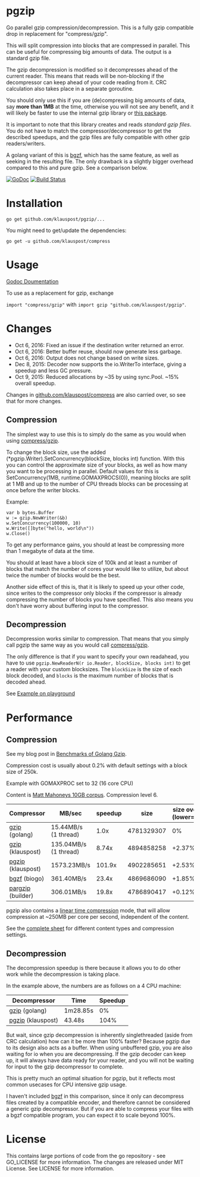 pgzip
=====

Go parallel gzip compression/decompression. This is a fully gzip compatible drop in replacement for "compress/gzip".

This will split compression into blocks that are compressed in parallel. 
This can be useful for compressing big amounts of data. The output is a standard gzip file.

The gzip decompression is modified so it decompresses ahead of the current reader. 
This means that reads will be non-blocking if the decompressor can keep ahead of your code reading from it. 
CRC calculation also takes place in a separate goroutine.

You should only use this if you are (de)compressing big amounts of data, 
say **more than 1MB** at the time, otherwise you will not see any benefit, 
and it will likely be faster to use the internal gzip library 
or [this package](https://github.com/klauspost/compress).

It is important to note that this library creates and reads *standard gzip files*. 
You do not have to match the compressor/decompressor to get the described speedups, 
and the gzip files are fully compatible with other gzip readers/writers.

A golang variant of this is [bgzf](https://godoc.org/github.com/biogo/hts/bgzf), 
which has the same feature, as well as seeking in the resulting file. 
The only drawback is a slightly bigger overhead compared to this and pure gzip. 
See a comparison below.

[![GoDoc][1]][2] [![Build Status][3]][4]

[1]: https://godoc.org/github.com/klauspost/pgzip?status.svg
[2]: https://godoc.org/github.com/klauspost/pgzip
[3]: https://travis-ci.org/klauspost/pgzip.svg
[4]: https://travis-ci.org/klauspost/pgzip

Installation
====
```go get github.com/klauspost/pgzip/...```

You might need to get/update the dependencies:

```
go get -u github.com/klauspost/compress
```

Usage
====
[Godoc Doumentation](https://godoc.org/github.com/klauspost/pgzip)

To use as a replacement for gzip, exchange 

```import "compress/gzip"``` 
with 
```import gzip "github.com/klauspost/pgzip"```.

# Changes

* Oct 6, 2016: Fixed an issue if the destination writer returned an error.
* Oct 6, 2016: Better buffer reuse, should now generate less garbage.
* Oct 6, 2016: Output does not change based on write sizes.
* Dec 8, 2015: Decoder now supports the io.WriterTo interface, giving a speedup and less GC pressure.
* Oct 9, 2015: Reduced allocations by ~35 by using sync.Pool. ~15% overall speedup.

Changes in [github.com/klauspost/compress](https://github.com/klauspost/compress#changelog) are also carried over, so see that for more changes.

## Compression
The simplest way to use this is to simply do the same as you would when using [compress/gzip](http://golang.org/pkg/compress/gzip). 

To change the block size, use the added (*pgzip.Writer).SetConcurrency(blockSize, blocks int) function. With this you can control the approximate size of your blocks, as well as how many you want to be processing in parallel. Default values for this is SetConcurrency(1MB, runtime.GOMAXPROCS(0)), meaning blocks are split at 1 MB and up to the number of CPU threads blocks can be processing at once before the writer blocks.


Example:
```
var b bytes.Buffer
w := gzip.NewWriter(&b)
w.SetConcurrency(100000, 10)
w.Write([]byte("hello, world\n"))
w.Close()
```

To get any performance gains, you should at least be compressing more than 1 megabyte of data at the time.

You should at least have a block size of 100k and at least a number of blocks that match the number of cores your would like to utilize, but about twice the number of blocks would be the best.

Another side effect of this is, that it is likely to speed up your other code, since writes to the compressor only blocks if the compressor is already compressing the number of blocks you have specified. This also means you don't have worry about buffering input to the compressor.

## Decompression

Decompression works similar to compression. That means that you simply call pgzip the same way as you would call [compress/gzip](http://golang.org/pkg/compress/gzip). 

The only difference is that if you want to specify your own readahead, you have to use `pgzip.NewReaderN(r io.Reader, blockSize, blocks int)` to get a reader with your custom blocksizes. The `blockSize` is the size of each block decoded, and `blocks` is the maximum number of blocks that is decoded ahead.

See [Example on playground](http://play.golang.org/p/uHv1B5NbDh)

Performance
====
## Compression

See my blog post in [Benchmarks of Golang Gzip](https://blog.klauspost.com/go-gzipdeflate-benchmarks/).

Compression cost is usually about 0.2% with default settings with a block size of 250k.

Example with GOMAXPROC set to 32 (16 core CPU)

Content is [Matt Mahoneys 10GB corpus](http://mattmahoney.net/dc/10gb.html). Compression level 6.

Compressor  | MB/sec   | speedup | size | size overhead (lower=better)
------------|----------|---------|------|---------
[gzip](http://golang.org/pkg/compress/gzip) (golang) | 15.44MB/s (1 thread) | 1.0x | 4781329307 | 0%
[gzip](http://github.com/klauspost/compress/gzip) (klauspost) | 135.04MB/s (1 thread) | 8.74x | 4894858258 | +2.37%
[pgzip](https://github.com/klauspost/pgzip) (klauspost) | 1573.23MB/s| 101.9x | 4902285651 | +2.53%
[bgzf](https://godoc.org/github.com/biogo/hts/bgzf) (biogo) | 361.40MB/s | 23.4x | 4869686090 | +1.85%
[pargzip](https://godoc.org/github.com/golang/build/pargzip) (builder) | 306.01MB/s | 19.8x | 4786890417 | +0.12%

pgzip also contains a [linear time compression](https://github.com/klauspost/compress#linear-time-compression-huffman-only) mode, that will allow compression at ~250MB per core per second, independent of the content.

See the [complete sheet](https://docs.google.com/spreadsheets/d/1nuNE2nPfuINCZJRMt6wFWhKpToF95I47XjSsc-1rbPQ/edit?usp=sharing) for different content types and compression settings.

## Decompression

The decompression speedup is there because it allows you to do other work while the decompression is taking place.

In the example above, the numbers are as follows on a 4 CPU machine:

Decompressor | Time | Speedup
-------------|------|--------
[gzip](http://golang.org/pkg/compress/gzip) (golang) | 1m28.85s | 0%
[pgzip](https://github.com/klauspost/pgzip) (klauspost) | 43.48s | 104%

But wait, since gzip decompression is inherently singlethreaded (aside from CRC calculation) how can it be more than 100% faster?  Because pgzip due to its design also acts as a buffer. When using unbuffered gzip, you are also waiting for io when you are decompressing. If the gzip decoder can keep up, it will always have data ready for your reader, and you will not be waiting for input to the gzip decompressor to complete.

This is pretty much an optimal situation for pgzip, but it reflects most common usecases for CPU intensive gzip usage.

I haven't included [bgzf](https://godoc.org/github.com/biogo/hts/bgzf) in this comparison, since it only can decompress files created by a compatible encoder, and therefore cannot be considered a generic gzip decompressor. But if you are able to compress your files with a bgzf compatible program, you can expect it to scale beyond 100%.

# License
This contains large portions of code from the go repository - see GO_LICENSE for more information. The changes are released under MIT License. See LICENSE for more information.
